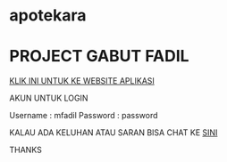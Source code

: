 # apotekara

<h1>PROJECT GABUT FADIL</h1>

<a href="http://apotekara.herokuapp.com/">KLIK INI UNTUK KE WEBSITE APLIKASI </a>

AKUN UNTUK LOGIN

Username : mfadil
Password : password

KALAU ADA KELUHAN ATAU SARAN BISA CHAT KE <a href="https://wa.me/6289627821571?text=Assalamualaikum kak">SINI</a>

THANKS
